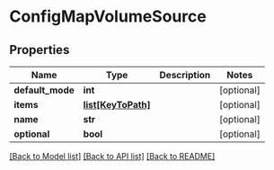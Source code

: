 # ConfigMapVolumeSource

## Properties
Name | Type | Description | Notes
------------ | ------------- | ------------- | -------------
**default_mode** | **int** |  | [optional] 
**items** | [**list[KeyToPath]**](KeyToPath.md) |  | [optional] 
**name** | **str** |  | [optional] 
**optional** | **bool** |  | [optional] 

[[Back to Model list]](../README.md#documentation-for-models) [[Back to API list]](../README.md#documentation-for-api-endpoints) [[Back to README]](../README.md)

